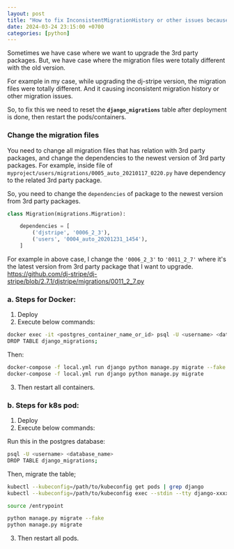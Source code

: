 ```yaml
---
layout: post
title: "How to fix InconsistentMigrationHistory or other issues because migrations files are changed by 3rd party packages"
date: 2024-03-24 23:15:00 +0700
categories: [python]
---
```


Sometimes we have case where we want to upgrade the 3rd party packages.
But, we have case where the migration files were totally different with the old version.

For example in my case, while upgrading the dj-stripe version, the migration files were totally different.
And it causing inconsistent migration history or other migration issues.

So, to fix this we need to reset the **`django_migrations`** table after deployment is done, then restart the pods/containers.

### Change the migration files

You need to change all migration files that has relation with 3rd party packages, and change the dependencies to the newest version of 3rd party packages.
For example, inside file of `myproject/users/migrations/0005_auto_20210117_0220.py` have dependency to the related 3rd party package.

So, you need to change the `dependencies` of package to the newest version from 3rd party packages.

```python
class Migration(migrations.Migration):

    dependencies = [
        ('djstripe', '0006_2_3'),
        ('users', '0004_auto_20201231_1454'),
    ]
```

For example in above case, I change the `'0006_2_3'` to `'0011_2_7'` where it's the latest version from 3rd party package that I want to upgrade.
https://github.com/dj-stripe/dj-stripe/blob/2.7.1/djstripe/migrations/0011_2_7.py

### a. Steps for Docker:

1. Deploy
2. Execute below commands:

```sh
docker exec -it <postgres_container_name_or_id> psql -U <username> <database_name>
DROP TABLE django_migrations;
```

Then:

```sh
docker-compose -f local.yml run django python manage.py migrate --fake
docker-compose -f local.yml run django python manage.py migrate
```

3. Then restart all containers.

### b. Steps for k8s pod:

1. Deploy
2. Execute below commands:

Run this in the postgres database:

```sh
psql -U <username> <database_name>
DROP TABLE django_migrations;
```

Then, migrate the table;

```sh
kubectl --kubeconfig=/path/to/kubeconfig get pods | grep django
kubectl --kubeconfig=/path/to/kubeconfig exec --stdin --tty django-xxxxx -- /bin/bash

source /entrypoint

python manage.py migrate --fake
python manage.py migrate
```

3. Then restart all pods.
